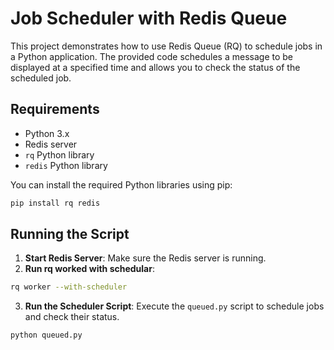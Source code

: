 # Job Scheduler with Redis Queue

This project demonstrates how to use Redis Queue (RQ) to schedule jobs in a Python application. The provided code schedules a message to be displayed at a specified time and allows you to check the status of the scheduled job.

## Requirements

- Python 3.x
- Redis server
- `rq` Python library
- `redis` Python library

You can install the required Python libraries using pip:

```bash
pip install rq redis
```

## Running the Script

1. **Start Redis Server**: Make sure the Redis server is running.
2. **Run rq worked with schedular**: 
```bash
rq worker --with-scheduler
```
3. **Run the Scheduler Script**: Execute the `queued.py` script to schedule jobs and check their status.

```bash
python queued.py
```